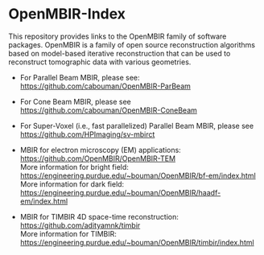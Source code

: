 # OpenMBIR-Index

This repository provides links to the OpenMBIR family of software packages. OpenMBIR is a family of open source reconstruction algorithms based on model-based iterative reconstruction that can be used to reconstruct tomographic data with various geometries.

* For Parallel Beam MBIR, please see: https://github.com/cabouman/OpenMBIR-ParBeam

* For Cone Beam MBIR, please see https://github.com/cabouman/OpenMBIR-ConeBeam

* For Super-Voxel (i.e., fast parallelized) Parallel Beam MBIR, please see https://github.com/HPImaging/sv-mbirct 

* MBIR for electron microscopy (EM) applications: https://github.com/OpenMBIR/OpenMBIR-TEM  
More information for bright field: https://engineering.purdue.edu/~bouman/OpenMBIR/bf-em/index.html  
More information for dark field: https://engineering.purdue.edu/~bouman/OpenMBIR/haadf-em/index.html

* MBIR for TIMBIR 4D space-time reconstruction: https://github.com/adityamnk/timbir  
More information for TIMBIR: https://engineering.purdue.edu/~bouman/OpenMBIR/timbir/index.html


